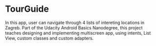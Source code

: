 # TourGuide
In this app, user can navigate through 4 lists of intereting locations in Zagreb. Part of the Udacity Android Basics Nanodegree, this project teaches designing and implementing multiscreen app, using intents, List View, custom classes and custom adapters.
